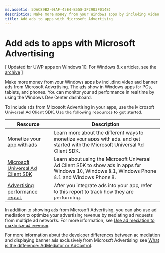 ```yaml
---
ms.assetid: 5DAC89B2-08AF-45E4-B558-3F2903F014E1
description: Make more money from your Windows apps by including video and banner ads from Microsoft Advertising. The ads show in Windows apps for PCs, tablets, and phones. You can monitor your ad performance in real time by using the Windows Dev Center dashboard.
title: Add ads to apps with Microsoft Advertising
---
```


# Add ads to apps with Microsoft Advertising


\[ Updated for UWP apps on Windows 10. For Windows 8.x articles, see the [archive](http://go.microsoft.com/fwlink/p/?linkid=619132) \]

Make more money from your Windows apps by including video and banner ads from Microsoft Advertising. The ads show in Windows apps for PCs, tablets, and phones. You can monitor your ad performance in real time by using the Windows Dev Center dashboard.

To include ads from Microsoft Advertising in your apps, use the Microsoft Universal Ad Client SDK. Use the following resources to get started.

| **Resource**                                                                         | **Description**                                                                                                                                 |
|--------------------------------------------------------------------------------------|-------------------------------------------------------------------------------------------------------------------------------------------------|
| [Monetize your app with ads]( http://go.microsoft.com/fwlink/p/?LinkId=699559)     | Learn more about the different ways to monetize your apps with ads, and get started with the Microsoft Universal Ad Client SDK.                 |
| [Microsoft Universal Ad Client SDK](http://go.microsoft.com/fwlink/p/?LinkId=619606) | Learn about using the Microsoft Universal Ad Client SDK to show ads in apps for Windows 10, Windows 8.1, Windows Phone 8.1 and Windows Phone 8. |
| [Advertising performance report](https://msdn.microsoft.com/library/windows/apps/mt186436)           | After you integrate ads into your app, refer to this report to track how they are performing.                                                   |

 

In addition to showing ads from Microsoft Advertising, you can also use ad mediation to optimize your advertising revenue by mediating ad requests from multiple ad networks. For more information, see [Use ad mediation to maximize ad revenue](use-ad-mediation-to-maximize-revenue.md).

For more information about the developer differences between ad mediation and displaying banner ads exclusively from Microsoft Advertising, see [What is the difference: AdMediator or AdControl](https://msdn.microsoft.com/library/mt463352.aspx).

 

 





<!--HONumber=Mar16_HO2-->



